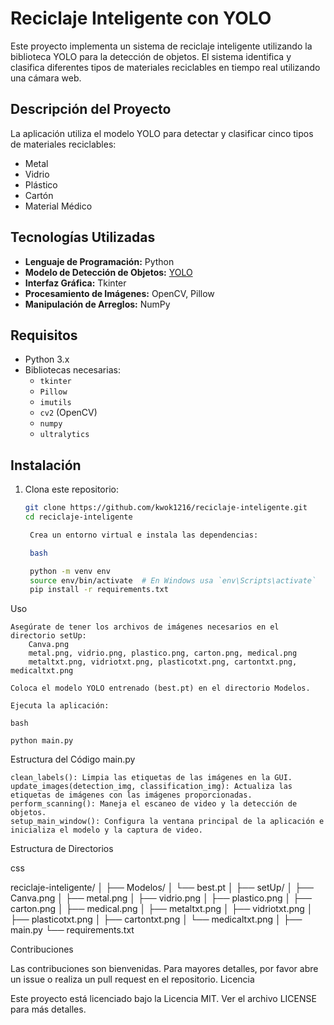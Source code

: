 # Reciclaje Inteligente con YOLO

Este proyecto implementa un sistema de reciclaje inteligente utilizando la biblioteca YOLO para la detección de objetos. El sistema identifica y clasifica diferentes tipos de materiales reciclables en tiempo real utilizando una cámara web.

## Descripción del Proyecto

La aplicación utiliza el modelo YOLO para detectar y clasificar cinco tipos de materiales reciclables:
- Metal
- Vidrio
- Plástico
- Cartón
- Material Médico

## Tecnologías Utilizadas

- **Lenguaje de Programación:** Python
- **Modelo de Detección de Objetos:** [YOLO](https://github.com/ultralytics/yolov5)
- **Interfaz Gráfica:** Tkinter
- **Procesamiento de Imágenes:** OpenCV, Pillow
- **Manipulación de Arreglos:** NumPy

## Requisitos

- Python 3.x
- Bibliotecas necesarias:
  - `tkinter`
  - `Pillow`
  - `imutils`
  - `cv2` (OpenCV)
  - `numpy`
  - `ultralytics`

## Instalación

1. Clona este repositorio:
   ```bash
   git clone https://github.com/kwok1216/reciclaje-inteligente.git
   cd reciclaje-inteligente

    Crea un entorno virtual e instala las dependencias:

    bash

    python -m venv env
    source env/bin/activate  # En Windows usa `env\Scripts\activate`
    pip install -r requirements.txt

Uso

    Asegúrate de tener los archivos de imágenes necesarios en el directorio setUp:
        Canva.png
        metal.png, vidrio.png, plastico.png, carton.png, medical.png
        metaltxt.png, vidriotxt.png, plasticotxt.png, cartontxt.png, medicaltxt.png

    Coloca el modelo YOLO entrenado (best.pt) en el directorio Modelos.

    Ejecuta la aplicación:

    bash

    python main.py

Estructura del Código
main.py

    clean_labels(): Limpia las etiquetas de las imágenes en la GUI.
    update_images(detection_img, classification_img): Actualiza las etiquetas de imágenes con las imágenes proporcionadas.
    perform_scanning(): Maneja el escaneo de video y la detección de objetos.
    setup_main_window(): Configura la ventana principal de la aplicación e inicializa el modelo y la captura de video.

Estructura de Directorios

css

reciclaje-inteligente/
│
├── Modelos/
│   └── best.pt
│
├── setUp/
│   ├── Canva.png
│   ├── metal.png
│   ├── vidrio.png
│   ├── plastico.png
│   ├── carton.png
│   ├── medical.png
│   ├── metaltxt.png
│   ├── vidriotxt.png
│   ├── plasticotxt.png
│   ├── cartontxt.png
│   └── medicaltxt.png
│
├── main.py
└── requirements.txt

Contribuciones

Las contribuciones son bienvenidas. Para mayores detalles, por favor abre un issue o realiza un pull request en el repositorio.
Licencia

Este proyecto está licenciado bajo la Licencia MIT. Ver el archivo LICENSE para más detalles.
